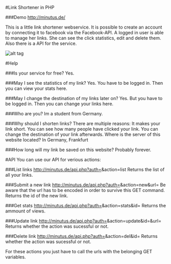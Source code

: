#Link Shortener in PHP

###Demo
http://minutus.de/

This is a little link shortener webservice. It is possible to create an account by connecting it to facebook via the Facebook-API. A logged in user is able to manage her links. She can see the click statistics, edit and delete them. Also there is a API for the service.

![alt tag](https://github.com/MoritzGoeckel/PHP-Link-Shortener/blob/master/screenshot.PNG?raw=true)

#Help

###Is your service for free?
Yes.

###May I see the statistics of my link?
Yes. You have to be logged in. Then you can view your stats here.

###May I change the destination of my links later on?
Yes. But you have to be logged in. Then you can change your links here.

###Who are you?
Im a student from Germany.

###Why should I shorten links?
There are multiple reasons: It makes your link short. You can see how many people have clicked your link. You can change the destination of your link afterwards.
Where is the server of this website located?
In Germany, Frankfurt

###How long will my link be saved on this website?
Probably forever.

#API
You can use our API for verious actions:

###List links
http://minutus.de/api.php?auth=<your auth code>&action=list
Returns the list of all your links.

###Submit a new link
http://minutus.de/api.php?auth=<your auth code>&action=new&url=<encoded url>
Be aware that the url has to be encoded in order to survive this GET command.
Returns the id of the new link.

###Get stats
http://minutus.de/api.php?auth=<your auth code>&action=stats&id=<link id>
Returns the ammount of views.

###Update link
http://minutus.de/api.php?auth=<your auth code>&action=update&id=<link id>&url=<new url>
Returns whether the action was sucessful or not.

###Delete link
http://minutus.de/api.php?auth=<your auth code>&action=del&id=<link id>
Returns whether the action was sucessful or not.

For these actions you just have to call the urls with the belonging GET variables.